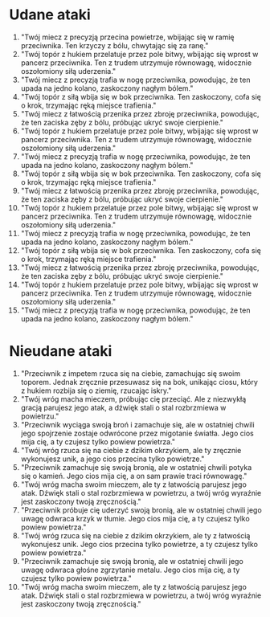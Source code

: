 
# Udane ataki

1. "Twój miecz z precyzją przecina powietrze, wbijając się w ramię przeciwnika. Ten krzyczy z bólu, chwytając się za ranę."
2. "Twój topór z hukiem przelatuje przez pole bitwy, wbijając się wprost w pancerz przeciwnika. Ten z trudem utrzymuje równowagę, widocznie oszołomiony siłą uderzenia."
3. "Twój miecz z precyzją trafia w nogę przeciwnika, powodując, że ten upada na jedno kolano, zaskoczony nagłym bólem."
4. "Twój topór z siłą wbija się w bok przeciwnika. Ten zaskoczony, cofa się o krok, trzymając ręką miejsce trafienia."
5. "Twój miecz z łatwością przenika przez zbroję przeciwnika, powodując, że ten zaciska zęby z bólu, próbując ukryć swoje cierpienie."
6. "Twój topór z hukiem przelatuje przez pole bitwy, wbijając się wprost w pancerz przeciwnika. Ten z trudem utrzymuje równowagę, widocznie oszołomiony siłą uderzenia."
7. "Twój miecz z precyzją trafia w nogę przeciwnika, powodując, że ten upada na jedno kolano, zaskoczony nagłym bólem."
8. "Twój topór z siłą wbija się w bok przeciwnika. Ten zaskoczony, cofa się o krok, trzymając ręką miejsce trafienia."
9. "Twój miecz z łatwością przenika przez zbroję przeciwnika, powodując, że ten zaciska zęby z bólu, próbując ukryć swoje cierpienie."
10. "Twój topór z hukiem przelatuje przez pole bitwy, wbijając się wprost w pancerz przeciwnika. Ten z trudem utrzymuje równowagę, widocznie oszołomiony siłą uderzenia."
11. "Twój miecz z precyzją trafia w nogę przeciwnika, powodując, że ten upada na jedno kolano, zaskoczony nagłym bólem."
12. "Twój topór z siłą wbija się w bok przeciwnika. Ten zaskoczony, cofa się o krok, trzymając ręką miejsce trafienia."
13. "Twój miecz z łatwością przenika przez zbroję przeciwnika, powodując, że ten zaciska zęby z bólu, próbując ukryć swoje cierpienie."
14. "Twój topór z hukiem przelatuje przez pole bitwy, wbijając się wprost w pancerz przeciwnika. Ten z trudem utrzymuje równowagę, widocznie oszołomiony siłą uderzenia."
15. "Twój miecz z precyzją trafia w nogę przeciwnika, powodując, że ten upada na jedno kolano, zaskoczony nagłym bólem."

# Nieudane ataki

1. "Przeciwnik z impetem rzuca się na ciebie, zamachując się swoim toporem. Jednak zręcznie przesuwasz się na bok, unikając ciosu, który z hukiem rozbija się o ziemię, rzucając iskry."
2. "Twój wróg macha mieczem, próbując cię przeciąć. Ale z niezwykłą gracją parujesz jego atak, a dźwięk stali o stal rozbrzmiewa w powietrzu."
3. "Przeciwnik wyciąga swoją broń i zamachuje się, ale w ostatniej chwili jego spojrzenie zostaje odwrócone przez migotanie światła. Jego cios mija cię, a ty czujesz tylko powiew powietrza."
4. "Twój wróg rzuca się na ciebie z dzikim okrzykiem, ale ty zręcznie wykonujesz unik, a jego cios przecina tylko powietrze."
5. "Przeciwnik zamachuje się swoją bronią, ale w ostatniej chwili potyka się o kamień. Jego cios mija cię, a on sam prawie traci równowagę."
6. "Twój wróg macha swoim mieczem, ale ty z łatwością parujesz jego atak. Dźwięk stali o stal rozbrzmiewa w powietrzu, a twój wróg wyraźnie jest zaskoczony twoją zręcznością."
7. "Przeciwnik próbuje cię uderzyć swoją bronią, ale w ostatniej chwili jego uwagę odwraca krzyk w tłumie. Jego cios mija cię, a ty czujesz tylko powiew powietrza."
8. "Twój wróg rzuca się na ciebie z dzikim okrzykiem, ale ty z łatwością wykonujesz unik. Jego cios przecina tylko powietrze, a ty czujesz tylko powiew powietrza."
9. "Przeciwnik zamachuje się swoją bronią, ale w ostatniej chwili jego uwagę odwraca głośne zgrzytanie metalu. Jego cios mija cię, a ty czujesz tylko powiew powietrza."
10. "Twój wróg macha swoim mieczem, ale ty z łatwością parujesz jego atak. Dźwięk stali o stal rozbrzmiewa w powietrzu, a twój wróg wyraźnie jest zaskoczony twoją zręcznością."